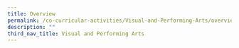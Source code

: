 ```yaml
---
title: Overview
permalink: /co-curricular-activities/Visual-and-Performing-Arts/overview/
description: ""
third_nav_title: Visual and Performing Arts
---
```

